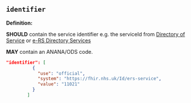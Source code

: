 ## `identifier`

<b>Definition:</b>

**SHOULD** contain the service identifier e.g. the serviceId from <a href="https://www.directoryofservices.nhs.uk/">Directory of Service</a> or <a href="https://digital.nhs.uk/developer/api-catalogue/e-referral-service-fhir">e-RS Directory Services</a>

**MAY** contain an ANANA/ODS code.

```json
"identifier": [
          {
            "use": "official",
            "system": "https://fhir.nhs.uk/Id/ers-service",
            "value": "11021"
          }
        ]
```